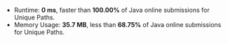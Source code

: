 - Runtime: **0 ms**, faster than **100.00%** of Java online submissions for Unique Paths.
- Memory Usage: **35.7 MB**, less than **68.75%** of Java online submissions for Unique Paths.